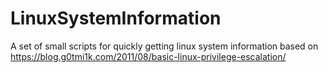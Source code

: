 # LinuxSystemInformation
A set of small scripts for quickly getting linux system information based on https://blog.g0tmi1k.com/2011/08/basic-linux-privilege-escalation/ 
